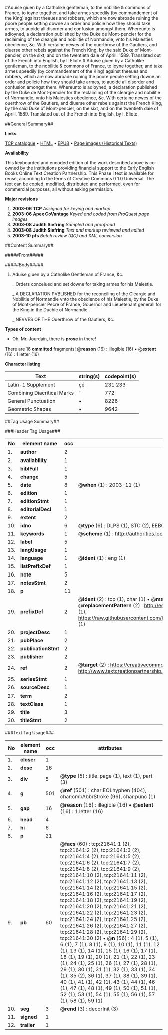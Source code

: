 #Aduise giuen by a Catholike gentleman, to the nobilitie & commons of France, to ioyne together, and take armes speedily (by commandement of the King) against theeues and robbers, which are now abroade ruining the poore people setting downe an order and policie how they should take armes, to auoide all disorder and confusion amongst them. Whereunto is adioyned, a declaration published by the Duke de Mont-pencier for the reclaiming of the cleargie and nobilitie of Normandie, vnto his Maiesties obedience, &c. With certaine newes of the ouerthrow of the Gautiers, and diuerse other rebels against the French King, by the said Duke of Mont-pencier, on the sixt, and on the twentieth daie of Aprill. 1589. Translated out of the French into English, by I. Eliote.#
Aduise giuen by a Catholike gentleman, to the nobilitie & commons of France, to ioyne together, and take armes speedily (by commandement of the King) against theeues and robbers, which are now abroade ruining the poore people setting downe an order and policie how they should take armes, to auoide all disorder and confusion amongst them. Whereunto is adioyned, a declaration published by the Duke de Mont-pencier for the reclaiming of the cleargie and nobilitie of Normandie, vnto his Maiesties obedience, &c. With certaine newes of the ouerthrow of the Gautiers, and diuerse other rebels against the French King, by the said Duke of Mont-pencier, on the sixt, and on the twentieth daie of Aprill. 1589. Translated out of the French into English, by I. Eliote.

##General Summary##

**Links**

[TCP catalogue](http://www.ota.ox.ac.uk/tcp/)  • 
[HTML](http://tei.it.ox.ac.uk/tcp/Texts-HTML/free/A01/A01143.html)  • 
[EPUB](http://tei.it.ox.ac.uk/tcp/Texts-EPUB/free/A01/A01143.epub) • 
[Page images (Historical Texts)](https://data.historicaltexts.jisc.ac.uk/view?pubId=eebo-99856119e&pageId=eebo-99856119e-21641-1)

**Availability**

This keyboarded and encoded edition of the
	       work described above is co-owned by the institutions
	       providing financial support to the Early English Books
	       Online Text Creation Partnership. This Phase I text is
	       available for reuse, according to the terms of Creative
	       Commons 0 1.0 Universal. The text can be copied,
	       modified, distributed and performed, even for
	       commercial purposes, all without asking permission.

**Major revisions**

1. __2003-06__ __TCP__ *Assigned for keying and markup*
1. __2003-06__ __Apex CoVantage__ *Keyed and coded from ProQuest page images*
1. __2003-08__ __Judith Siefring__ *Sampled and proofread*
1. __2003-08__ __Judith Siefring__ *Text and markup reviewed and edited*
1. __2003-10__ __pfs__ *Batch review (QC) and XML conversion*

##Content Summary##

#####Front#####

#####Body#####

1. Aduise giuen by a Catholike Gentleman of France, &c.

    _ Orders conceiued and set downe for taking armes for his Maiestie.

    _ A DECLARATION PVBLISHED for the reconciling of the Cleargie and Nobilitie of Normandie vnto the obedience of his Maiestie, by the Duke of Mont-pencier Pecre of France, Gouernor and Lieuetenant generall for the King in the Duchie of Normandie.

    _ NEVVES OF THE Ouerthrow of the Gautiers, &c.

**Types of content**

  * Oh, Mr. Jourdain, there is **prose** in there!

There are 16 **ommitted** fragments! 
 @__reason__ (16) : illegible (16)  •  @__extent__ (16) : 1 letter (16)

**Character listing**


|Text|string(s)|codepoint(s)|
|---|---|---|
|Latin-1 Supplement|çé|231 233|
|Combining             Diacritical Marks|̄|772|
|General Punctuation|•|8226|
|Geometric Shapes|▪|9642|

##Tag Usage Summary##

###Header Tag Usage###

|No|element name|occ|attributes|
|---|---|---|---|
|1.|__author__|2||
|2.|__availability__|1||
|3.|__biblFull__|1||
|4.|__change__|5||
|5.|__date__|8| @__when__ (1) : 2003-11 (1)|
|6.|__edition__|1||
|7.|__editionStmt__|1||
|8.|__editorialDecl__|1||
|9.|__extent__|2||
|10.|__idno__|6| @__type__ (6) : DLPS (1), STC (2), EEBO-CITATION (1), PROQUEST (1), VID (1)|
|11.|__keywords__|1| @__scheme__ (1) : http://authorities.loc.gov/ (1)|
|12.|__label__|5||
|13.|__langUsage__|1||
|14.|__language__|1| @__ident__ (1) : eng (1)|
|15.|__listPrefixDef__|1||
|16.|__note__|5||
|17.|__notesStmt__|2||
|18.|__p__|11||
|19.|__prefixDef__|2| @__ident__ (2) : tcp (1), char (1)  •  @__matchPattern__ (2) : ([0-9\-]+):([0-9IVX]+) (1), (.+) (1)  •  @__replacementPattern__ (2) : http://eebo.chadwyck.com/downloadtiff?vid=$1&page=$2 (1), https://raw.githubusercontent.com/textcreationpartnership/Texts/master/tcpchars.xml#$1 (1)|
|20.|__projectDesc__|1||
|21.|__pubPlace__|2||
|22.|__publicationStmt__|2||
|23.|__publisher__|2||
|24.|__ref__|2| @__target__ (2) : https://creativecommons.org/publicdomain/zero/1.0/ (1), http://www.textcreationpartnership.org/docs/. (1)|
|25.|__seriesStmt__|1||
|26.|__sourceDesc__|1||
|27.|__term__|2||
|28.|__textClass__|1||
|29.|__title__|3||
|30.|__titleStmt__|2||


###Text Tag Usage###

|No|element name|occ|attributes|
|---|---|---|---|
|1.|__closer__|1||
|2.|__desc__|16||
|3.|__div__|5| @__type__ (5) : title_page (1), text (1), part (3)|
|4.|__g__|501| @__ref__ (501) : char:EOLhyphen (404), char:cmbAbbrStroke (96), char:punc (1)|
|5.|__gap__|16| @__reason__ (16) : illegible (16)  •  @__extent__ (16) : 1 letter (16)|
|6.|__head__|4||
|7.|__hi__|6||
|8.|__p__|21||
|9.|__pb__|60| @__facs__ (60) : tcp:21641:1 (2), tcp:21641:2 (2), tcp:21641:3 (2), tcp:21641:4 (2), tcp:21641:5 (2), tcp:21641:6 (2), tcp:21641:7 (2), tcp:21641:8 (2), tcp:21641:9 (2), tcp:21641:10 (2), tcp:21641:11 (2), tcp:21641:12 (2), tcp:21641:13 (2), tcp:21641:14 (2), tcp:21641:15 (2), tcp:21641:16 (2), tcp:21641:17 (2), tcp:21641:18 (2), tcp:21641:19 (2), tcp:21641:20 (2), tcp:21641:21 (2), tcp:21641:22 (2), tcp:21641:23 (2), tcp:21641:24 (2), tcp:21641:25 (2), tcp:21641:26 (2), tcp:21641:27 (2), tcp:21641:28 (2), tcp:21641:29 (2), tcp:21641:30 (2)  •  @__n__ (56) : 4 (1), 5 (1), 6 (1), 7 (1), 8 (1), 9 (1), 10 (1), 11 (1), 12 (1), 13 (1), 14 (1), 15 (1), 16 (1), 17 (1), 18 (1), 19 (1), 20 (1), 21 (1), 22 (1), 23 (1), 24 (1), 25 (1), 26 (1), 27 (1), 28 (1), 29 (1), 30 (1), 31 (1), 32 (1), 33 (1), 34 (1), 35 (2), 36 (1), 37 (1), 38 (1), 39 (1), 40 (1), 41 (1), 42 (1), 43 (1), 44 (1), 46 (1), 47 (1), 48 (1), 49 (1), 50 (1), 51 (1), 52 (1), 53 (1), 54 (1), 55 (1), 56 (1), 57 (1), 58 (1), 59 (1)|
|10.|__seg__|3| @__rend__ (3) : decorInit (3)|
|11.|__signed__|1||
|12.|__trailer__|1||
